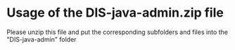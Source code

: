 # Usage of the DIS-java-admin.zip file

Please unzip this file and put the corresponding subfolders and files into the "DIS-java-admin" folder
